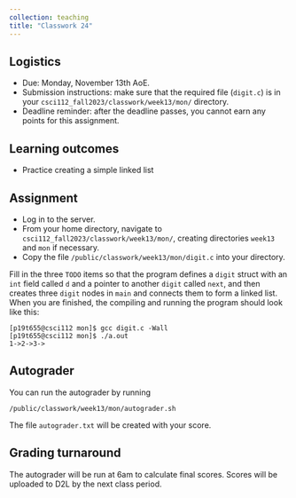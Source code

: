 ```yaml
---
collection: teaching
title: "Classwork 24"
---
```


## Logistics
* Due: Monday, November 13th AoE.
* Submission instructions: make sure that the required file (`digit.c`) is in your
	`csci112_fall2023/classwork/week13/mon/` directory.
* Deadline reminder: after the deadline passes, you cannot earn any points for
	this assignment.

## Learning outcomes
* Practice creating a simple linked list

## Assignment

* Log in to the server.
* From your home directory, navigate to `csci112_fall2023/classwork/week13/mon/`, creating directories `week13`
and `mon` if necessary.
* Copy the file `/public/classwork/week13/mon/digit.c` into your directory.

Fill in the three `TODO` items so that the program defines a `digit` struct
with an `int` field called `d` and a pointer to another `digit` called `next`,
and then creates three `digit` nodes in `main` and connects them to form a
linked list. When you are finished, the compiling and running the program
should look like this:

```
[p19t655@csci112 mon]$ gcc digit.c -Wall
[p19t655@csci112 mon]$ ./a.out
1->2->3->
```

## Autograder

You can run the autograder by running

```
/public/classwork/week13/mon/autograder.sh
```

The file `autograder.txt` will be created with your score.

## Grading turnaround

The autograder will be run at 6am to calculate final scores. Scores will be
uploaded to D2L by the next class period.
